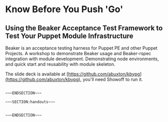<!SLIDE  >
# Know Before You Push 'Go' #
## Using the Beaker Acceptance Test Framework to Test Your Puppet Module Infrastructure  ##

Beaker is an acceptance testing harness for Puppet PE and other Puppet Projects. A workshop to demonstrate Beaker usage and Beaker-rspec integration with module development. Demonstrating node environments, and quick start and reusability with module skeleton.

The slide deck is available at [https://github.com/abuxton/kbypg](https://github.com/abuxton/kbypg), you'll need Showoff to run it.

~~~SECTION:notes~~~

~~~ENDSECTION~~~

~~~SECTION:handouts~~~


~~~ENDSECTION~~~

